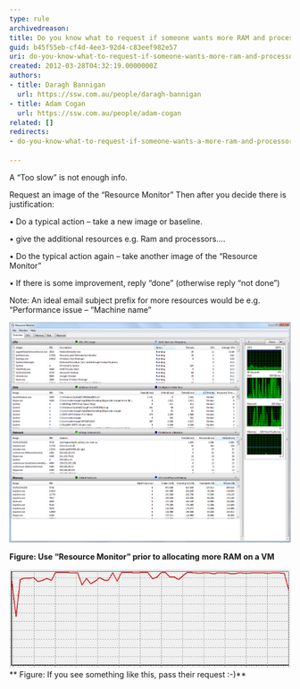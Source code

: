 ```yaml
---
type: rule
archivedreason: 
title: Do you know what to request if someone wants more RAM and processors on a VM or a PC?
guid: b45f55eb-cf4d-4ee3-92d4-c83eef982e57
uri: do-you-know-what-to-request-if-someone-wants-more-ram-and-processors-on-a-vm-or-a-pc
created: 2012-03-28T04:32:19.0000000Z
authors:
- title: Daragh Bannigan
  url: https://ssw.com.au/people/daragh-bannigan
- title: Adam Cogan
  url: https://ssw.com.au/people/adam-cogan
related: []
redirects:
- do-you-know-what-to-request-if-someone-wants-a-more-ram-and-processors-on-a-vm-or-a-pc

---
```


A “Too
slow” is not enough info.

<!--endintro-->
Request
an image of the “Resource Monitor”
Then
after you decide there is justification:

•           Do a typical action – take a new
image or baseline.

•           give the additional resources e.g. Ram
and processors….

•           Do the typical action again – take
another image of the “Resource Monitor”

•           If there is some improvement, reply
“done” (otherwise reply “not done”)



Note:
An ideal email subject prefix for more resources would be e.g. “Performance issue
– “Machine name”



**![](resource_monitor.png)**

**Figure: Use “Resource Monitor”
prior to allocating**  **more RAM on a VM**

![](highUtilisation.png)
**            Figure: If you see something like
this, pass their request :-)**
